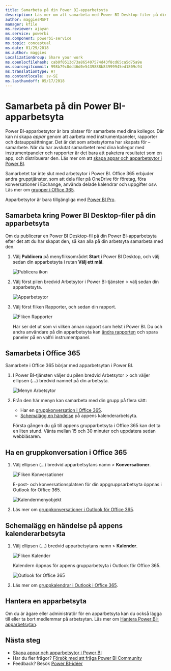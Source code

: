 ```yaml
---
title: Samarbeta på din Power BI-apparbetsyta
description: Läs mer om att samarbeta med Power BI Desktop-filer på din apparbetsyta och med Office 365-tjänster som delar filer på OneDrive för företag, konversationer i Exchange, kalender och uppgifter.
author: maggiesMSFT
manager: kfile
ms.reviewer: ajayan
ms.service: powerbi
ms.component: powerbi-service
ms.topic: conceptual
ms.date: 01/29/2018
ms.author: maggies
LocalizationGroup: Share your work
ms.openlocfilehash: cab0f0513d73a865407574d43f8cd65ca5d75a9e
ms.sourcegitcommit: 998b79c0dd46d0e5439888b83999945ed1809c94
ms.translationtype: HT
ms.contentlocale: sv-SE
ms.lasthandoff: 05/17/2018
---
```

# <a name="collaborate-in-your-power-bi-app-workspace"></a>Samarbeta på din Power BI-apparbetsyta
Power BI-apparbetsytor är bra platser för samarbete med dina kollegor. Där kan ni skapa *appar* genom att aarbeta med instrumentpaneler, rapporter och datauppsättningar. Det är det som arbetsytorna har skapats för – samarbete. När du har avslutat samarbetet med dina kollegor med instrumentpaneler och rapporter är det bara att paketera resultatet som en app, och distribuerar den. Läs mer om att [skapa appar och apparbetsytor i Power BI](service-create-distribute-apps.md). 

Samarbetet tar inte slut med arbetsytor i Power BI. Office 365 erbjuder andra grupptjänster, som att dela filer på OneDrive för företag, föra konversationer i Exchange, använda delade kalendrar och uppgifter osv. Läs mer om [grupper i Office 365](https://support.office.com/article/Create-a-group-in-Office-365-7124dc4c-1de9-40d4-b096-e8add19209e9).

Apparbetsytor är bara tillgängliga med [Power BI Pro](service-free-vs-pro.md).

## <a name="collaborate-on-power-bi-desktop-files-in-your-app-workspace"></a>Samarbeta kring Power BI Desktop-filer på din apparbetsyta
Om du publicerar en Power BI Desktop-fil på din Power BI-apparbetsyta efter det att du har skapat den, så kan alla på din arbetsyta samarbeta med den.

1. Välj **Publicera** på menyfliksområdet **Start** i Power BI Desktop, och välj sedan din apparbetsyta i rutan **Välj ett mål**.
   
    ![Publicera ikon](media/service-collaborate-power-bi-workspace/power-bi-group-publish-pbix.png)
2. Välj först pilen bredvid Arbetsytor i Power BI-tjänsten > välj sedan din apparbetsyta.
   
    ![Apparbetsytor](media/service-collaborate-power-bi-workspace/power-bi-workspace-nav-arrow.png)
3. Välj först fliken Rapporter, och sedan din rapport.
   
    ![Fliken Rapporter](media/service-collaborate-power-bi-workspace/power-bi-workspace-report.png)
   
    Här ser det ut som vi vilken annan rapport som helst i Power BI. Du och andra användare på din apparbetsyta kan [ändra rapporten](service-reports.md) och spara paneler på en valfri instrumentpanel.

## <a name="collaborate-in-office-365"></a>Samarbeta i Office 365
Samarbete i Office 365 börjar med apparbetsytan i Power BI.

1. I Power BI-tjänsten väljer du pilen bredvid Arbetsytor > och väljer ellipsen (**…**) bredvid namnet på din arbetsyta. 
   
   ![Menyn Arbetsytor](media/service-collaborate-power-bi-workspace/power-bi-app-ellipsis.png)
2. Från den här menyn kan samarbeta med din grupp på flera sätt: 
   
   * Har en [gruppkonversation i Office 365](service-collaborate-power-bi-workspace.md#have-a-group-conversation-in-office-365).
   * [Schemalägg en händelse](service-collaborate-power-bi-workspace.md#schedule-an-event-on-the-group-workspace-calendar) på appens kalenderarbetsyta.
   
   Första gången du gå till appens grupparbetsyta i Office 365 kan det ta en liten stund. Vänta mellan 15 och 30 minuter och uppdatera sedan webbläsaren.

## <a name="have-a-group-conversation-in-office-365"></a>Ha en gruppkonversation i Office 365
1. Välj ellipsen (...) bredvid apparbetsytans namn \> **Konversationer**. 
   
    ![Fliken Konversationer](media/service-collaborate-power-bi-workspace/power-bi-app-ellipsis.png)
   
   E-post- och konversationsplatsen för din appgruppsarbetsyta öppnas i Outlook för Office 365.
   
   ![Kalendermenyobjekt](media/service-collaborate-power-bi-workspace/pbi_grps_o365convo.png)
2. Läs mer om [gruppkonversationer i Outlook för Office 365](https://support.office.com/Article/Have-a-group-conversation-a0482e24-a769-4e39-a5ba-a7c56e828b22).

## <a name="schedule-an-event-on-the-apps-group-workspace-calendar"></a>Schemalägg en händelse på appens kalenderarbetsyta
1. Välj ellipsen (**…**) bredvid apparbetsytans namn \> **Kalender**. 
   
   ![Fliken Kalender](media/service-collaborate-power-bi-workspace/power-bi-app-ellipsis.png)
   
   Kalendern öppnas för appens grupparbetsyta i Outlook för Office 365.
   
   ![Outlook för Office 365](media/service-collaborate-power-bi-workspace/pbi_grps_o365_calendar.png)
2. Läs mer om [gruppkalendrar i Outlook i Office 365](https://support.office.com/Article/Add-edit-and-subscribe-to-group-events-0cf1ad68-1034-4306-b367-d75e9818376a).

## <a name="manage-an-app-workspace"></a>Hantera en apparbetsyta
Om du är ägare eller administratör för en apparbetsyta kan du också lägga till eller ta bort medlemmar på arbetsytan. Läs mer om [Hantera Power BI-apparbetsytan](service-manage-app-workspace-in-power-bi-and-office-365.md).

## <a name="next-steps"></a>Nästa steg
* [Skapa appar och apparbetsytor i Power BI](service-create-distribute-apps.md)
* Har du fler frågor? [Försök med att fråga Power BI Community](http://community.powerbi.com/)
* Feedback? Besök [Power BI-idéer](https://ideas.powerbi.com/forums/265200-power-bi)

